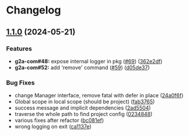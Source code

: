 # Changelog

## [1.1.0](https://www.github.com/g2a-com/klio/compare/v1.0.1...v1.1.0) (2024-05-21)


### Features

* **g2a-com#48:** expose internal logger in pkg ([#69](https://www.github.com/g2a-com/klio/issues/69)) ([362e2df](https://www.github.com/g2a-com/klio/commit/362e2df6e68838419a366acb9014076a8aac44e0))
* **g2a-com#52:** add 'remove' command ([#59](https://www.github.com/g2a-com/klio/issues/59)) ([d05de37](https://www.github.com/g2a-com/klio/commit/d05de37757853add6796a84fdfcd18f2e7519aa5))


### Bug Fixes

* change Manager interface, remove fatal with defer in place ([24a0f6f](https://www.github.com/g2a-com/klio/commit/24a0f6fd65048e5165b5fe0dec455ecab1b42c40))
* Global scope in local scope (should be project) ([fab3765](https://www.github.com/g2a-com/klio/commit/fab3765551b54a3ad0a67962cdead9ef88f03dff))
* success message and implicit dependencies ([2ad5504](https://www.github.com/g2a-com/klio/commit/2ad55047c021d3f278591243a996a350a1fdd1aa))
* traverse the whole path to find project config ([0234848](https://www.github.com/g2a-com/klio/commit/02348485061170f568eb87928a1d6e10037f24ad))
* various fixes after refactor ([bc081ef](https://www.github.com/g2a-com/klio/commit/bc081efcdf2bbb28cc39a4bbf917810f8d712943))
* wrong logging on exit ([ca1137e](https://www.github.com/g2a-com/klio/commit/ca1137e8c3ecb635709543abbf6283d3836c5a3c))
